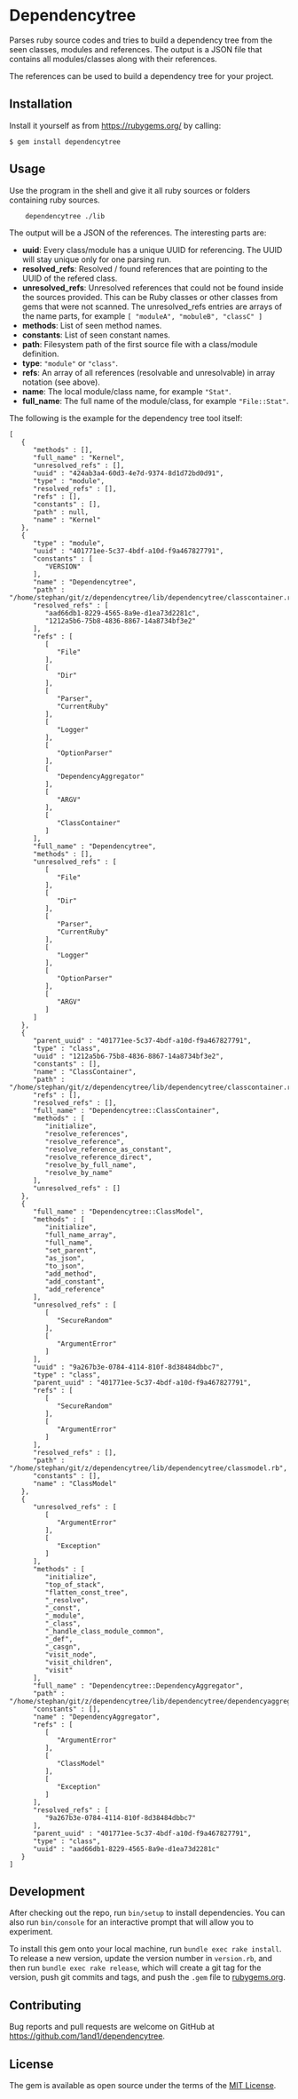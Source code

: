 # Dependencytree

Parses ruby source codes and tries to build a dependency tree from the seen classes, modules and references.
The output is a JSON file that contains all modules/classes along with their references.

The references can be used to build a dependency tree for your project.

## Installation

Install it yourself as from https://rubygems.org/ by calling:

    $ gem install dependencytree

## Usage

Use the program in the shell and give it all ruby sources or folders containing ruby sources.

        dependencytree ./lib

The output will be a JSON of the references. The interesting parts are:
* **uuid**: Every class/module has a unique UUID for referencing. The UUID will stay unique only for one parsing run.
* **resolved_refs**: Resolved / found references that are pointing to the UUID of the refered class.
* **unresolved_refs**: Unresolved references that could not be found inside the sources provided.
  This can be Ruby classes or other classes from gems that were not scanned.
  The unresolved_refs entries are arrays of the name parts, for example `[ "moduleA", "mobuleB", "classC" ]`
* **methods**: List of seen method names.
* **constants**: List of seen constant names.
* **path**: Filesystem path of the first source file with a class/module definition.
* **type**: `"module"` or `"class"`.
* **refs**: An array of all references (resolvable and unresolvable) in array notation (see above).
* **name**: The local module/class name, for example `"Stat"`.
* **full_name**: The full name of the module/class, for example `"File::Stat"`.

The following is the example for the dependency tree tool itself:

```
[
   {
      "methods" : [],
      "full_name" : "Kernel",
      "unresolved_refs" : [],
      "uuid" : "424ab3a4-60d3-4e7d-9374-8d1d72bd0d91",
      "type" : "module",
      "resolved_refs" : [],
      "refs" : [],
      "constants" : [],
      "path" : null,
      "name" : "Kernel"
   },
   {
      "type" : "module",
      "uuid" : "401771ee-5c37-4bdf-a10d-f9a467827791",
      "constants" : [
         "VERSION"
      ],
      "name" : "Dependencytree",
      "path" : "/home/stephan/git/z/dependencytree/lib/dependencytree/classcontainer.rb",
      "resolved_refs" : [
         "aad66db1-8229-4565-8a9e-d1ea73d2281c",
         "1212a5b6-75b8-4836-8867-14a8734bf3e2"
      ],
      "refs" : [
         [
            "File"
         ],
         [
            "Dir"
         ],
         [
            "Parser",
            "CurrentRuby"
         ],
         [
            "Logger"
         ],
         [
            "OptionParser"
         ],
         [
            "DependencyAggregator"
         ],
         [
            "ARGV"
         ],
         [
            "ClassContainer"
         ]
      ],
      "full_name" : "Dependencytree",
      "methods" : [],
      "unresolved_refs" : [
         [
            "File"
         ],
         [
            "Dir"
         ],
         [
            "Parser",
            "CurrentRuby"
         ],
         [
            "Logger"
         ],
         [
            "OptionParser"
         ],
         [
            "ARGV"
         ]
      ]
   },
   {
      "parent_uuid" : "401771ee-5c37-4bdf-a10d-f9a467827791",
      "type" : "class",
      "uuid" : "1212a5b6-75b8-4836-8867-14a8734bf3e2",
      "constants" : [],
      "name" : "ClassContainer",
      "path" : "/home/stephan/git/z/dependencytree/lib/dependencytree/classcontainer.rb",
      "refs" : [],
      "resolved_refs" : [],
      "full_name" : "Dependencytree::ClassContainer",
      "methods" : [
         "initialize",
         "resolve_references",
         "resolve_reference",
         "resolve_reference_as_constant",
         "resolve_reference_direct",
         "resolve_by_full_name",
         "resolve_by_name"
      ],
      "unresolved_refs" : []
   },
   {
      "full_name" : "Dependencytree::ClassModel",
      "methods" : [
         "initialize",
         "full_name_array",
         "full_name",
         "set_parent",
         "as_json",
         "to_json",
         "add_method",
         "add_constant",
         "add_reference"
      ],
      "unresolved_refs" : [
         [
            "SecureRandom"
         ],
         [
            "ArgumentError"
         ]
      ],
      "uuid" : "9a267b3e-0784-4114-810f-8d38484dbbc7",
      "type" : "class",
      "parent_uuid" : "401771ee-5c37-4bdf-a10d-f9a467827791",
      "refs" : [
         [
            "SecureRandom"
         ],
         [
            "ArgumentError"
         ]
      ],
      "resolved_refs" : [],
      "path" : "/home/stephan/git/z/dependencytree/lib/dependencytree/classmodel.rb",
      "constants" : [],
      "name" : "ClassModel"
   },
   {
      "unresolved_refs" : [
         [
            "ArgumentError"
         ],
         [
            "Exception"
         ]
      ],
      "methods" : [
         "initialize",
         "top_of_stack",
         "flatten_const_tree",
         "_resolve",
         "_const",
         "_module",
         "_class",
         "_handle_class_module_common",
         "_def",
         "_casgn",
         "visit_node",
         "visit_children",
         "visit"
      ],
      "full_name" : "Dependencytree::DependencyAggregator",
      "path" : "/home/stephan/git/z/dependencytree/lib/dependencytree/dependencyaggregator.rb",
      "constants" : [],
      "name" : "DependencyAggregator",
      "refs" : [
         [
            "ArgumentError"
         ],
         [
            "ClassModel"
         ],
         [
            "Exception"
         ]
      ],
      "resolved_refs" : [
         "9a267b3e-0784-4114-810f-8d38484dbbc7"
      ],
      "parent_uuid" : "401771ee-5c37-4bdf-a10d-f9a467827791",
      "type" : "class",
      "uuid" : "aad66db1-8229-4565-8a9e-d1ea73d2281c"
   }
]
```

## Development

After checking out the repo, run `bin/setup` to install dependencies. You can also run `bin/console` for an interactive prompt that will allow you to experiment.

To install this gem onto your local machine, run `bundle exec rake install`. To release a new version, update the version number in `version.rb`, and then run `bundle exec rake release`, which will create a git tag for the version, push git commits and tags, and push the `.gem` file to [rubygems.org](https://rubygems.org).

## Contributing

Bug reports and pull requests are welcome on GitHub at https://github.com/1and1/dependencytree.

## License

The gem is available as open source under the terms of the [MIT License](http://opensource.org/licenses/MIT).
